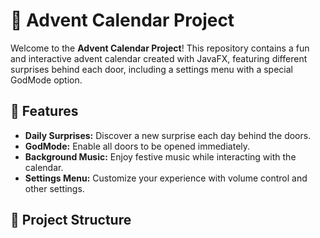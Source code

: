 # 🎄 Advent Calendar Project

Welcome to the **Advent Calendar Project**! This repository contains a fun and interactive advent calendar created with JavaFX, featuring different surprises behind each door, including a settings menu with a special GodMode option.

## 🎁 Features

- **Daily Surprises:** Discover a new surprise each day behind the doors.
- **GodMode:** Enable all doors to be opened immediately.
- **Background Music:** Enjoy festive music while interacting with the calendar.
- **Settings Menu:** Customize your experience with volume control and other settings.

## 📁 Project Structure

